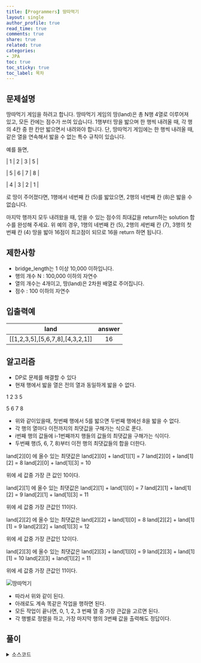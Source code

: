 ```yaml
---
title: [Programmers] 땅따먹기
layout: single
author_profile: true
read_time: true
comments: true
share: true
related: true
categories:
- JPA
toc: true
toc_sticky: true
toc_label: 목차
---
```


## 문제설명
땅따먹기 게임을 하려고 합니다. 땅따먹기 게임의 땅(land)은 총 N행 4열로 이루어져 있고, 모든 칸에는 점수가 쓰여 있습니다. 1행부터 땅을 밟으며 한 행씩 내려올 때, 각 행의 4칸 중 한 칸만 밟으면서 내려와야 합니다. 단, 땅따먹기 게임에는 한 행씩 내려올 때, 같은 열을 연속해서 밟을 수 없는 특수 규칙이 있습니다. <br>

예를 들면, <br>

| 1 | 2 | 3 | 5 |

| 5 | 6 | 7 | 8 |

| 4 | 3 | 2 | 1 |

로 땅이 주어졌다면, 1행에서 네번째 칸 (5)를 밟았으면, 2행의 네번째 칸 (8)은 밟을 수 없습니다. <br>

마지막 행까지 모두 내려왔을 때, 얻을 수 있는 점수의 최대값을 return하는 solution 함수를 완성해 주세요. 위 예의 경우, 1행의 네번째 칸 (5), 2행의 세번째 칸 (7), 3행의 첫번째 칸 (4) 땅을 밟아 16점이 최고점이 되므로 16을 return 하면 됩니다. <br>


## 제한사항
- bridge_length는 1 이상 10,000 이하입니다. <br>
- 행의 개수 N : 100,000 이하의 자연수 <br>
- 열의 개수는 4개이고, 땅(land)은 2차원 배열로 주어집니다. <br>
- 점수 : 100 이하의 자연수 <br>


## 입출력예

|land|answer|
|:-------------------------:|:-------------------------------:|
|[[1,2,3,5],[5,6,7,8],[4,3,2,1]]|16|



## 알고리즘
- DP로 문제를 해결할 수 있다 <br>
- 현재 행에서 밟을 열은 전의 열과 동일하게 밟을 수 없다.

1 2 3 5

5 6 7 8

- 위와 같이있을때, 첫번째 행에서 5를 밟으면 두번째 행에선 8을 밟을 수 없다.<br>
- 각 행의 열마다 이전까지의 최댓값을 구해가는 식으로 푼다.<br>
- i번째 행의 값들에 i-1번째까지 행들의 값들의 최댓값을 구해가는 식이다.<br>
- 두번째 행(5, 6, 7, 8)부터 이전 행의 최댓값들의 합을 더한다. <br>


land[2][0] 에 올수 있는 최댓값은
land[2][0] + land[1][1] = 7
land[2][0] + land[1][2] = 8
land[2][0] + land[1][3] = 10

위에 세 값중 가장 큰 값인 10이다.

land[2][1] 에 올수 있는 최댓값은
land[2][1] + land[1][0] = 7
land[2][1] + land[1][2] = 9
land[2][1] + land[1][3] = 11

위에 세 값중 가장 큰값인 11이다.

 
land[2][2] 에 올수 있는 최댓값은
land[2][2] + land[1][0] = 8
land[2][2] + land[1][1] = 9
land[2][2] + land[1][3] = 12

위에 세 값중 가장 큰값인 12이다.


land[2][3] 에 올수 있는 최댓값은
land[2][3] + land[1][0] = 9
land[2][3] + land[1][1] = 10
land[2][3] + land[1][2] = 11

위에 세 값중 가장 큰값인 11이다.<br>

![땅따먹기](https://user-images.githubusercontent.com/37354978/103390090-ddc65c80-4b55-11eb-85f7-0301b047bfec.PNG) <br>

- 따라서 위와 같이 된다.<br>
- 아래로도 계속 똑같은 작업을 행하면 된다.<br>
- 모든 작업이 끝나면, 0, 1, 2, 3 번째 열 중 가장 큰값을 고르면 된다.<br>
- 각 행별로 정렬을 하고, 가장 마지막 행의 3번째 값을 출력해도 정답이다.<br>

## 풀이

<details>
<summary>소스코드</summary>
<div markdown="1">

```java
import java.util.*;

class Solution {
    int solution(int[][] land) {
        for(int i=1; i<land.length; i++) {
            land[i][0] += Math.max(land[i-1][1],Math.max(land[i-1][2],land[i-1][3]));
            land[i][1] += Math.max(land[i-1][0],Math.max(land[i-1][2],land[i-1][3]));
            land[i][2] += Math.max(land[i-1][1],Math.max(land[i-1][0],land[i-1][3]));
            land[i][3] += Math.max(land[i-1][0],Math.max(land[i-1][1],land[i-1][2]));
        }
    for(int i=0; i<land.length; i++){
        Arrays.sort(land[i]);
    }
    
    return land[land.length-1][3];
        
    }
}
```
</div>
</details>

